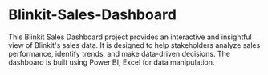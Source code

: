 # Blinkit-Sales-Dashboard
This Blinkit Sales Dashboard project provides an interactive and insightful view of Blinkit's sales data. It is designed to help stakeholders analyze sales performance, identify trends, and make data-driven decisions. The dashboard is built using Power BI, Excel for data manipulation.
